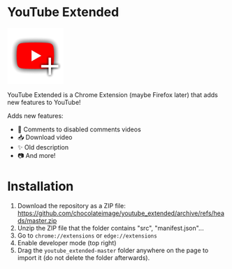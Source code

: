 # YouTube Extended
![logo 128x128](https://raw.githubusercontent.com/chocolateimage/youtube_extended/master/icons/icon128.png)

YouTube Extended is a Chrome Extension (maybe Firefox later) that adds new features to YouTube!

Adds new features:
* 💬 Comments to disabled comments videos
* 📥 Download video
* ✨ Old description
* 📷 And more!

# Installation
1. Download the repository as a ZIP file: https://github.com/chocolateimage/youtube_extended/archive/refs/heads/master.zip
2. Unzip the ZIP file that the folder contains "src", "manifest.json"...
3. Go to `chrome://extensions` or `edge://extensions`
4. Enable developer mode (top right)
5. Drag the `youtube_extended-master` folder anywhere on the page to import it (do not delete the folder afterwards).
